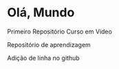 # Olá, Mundo
 Primeiro Repositório Curso em Video

Repositório de aprendizagem


Adição de linha no github
